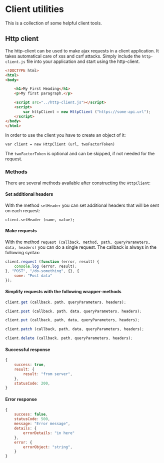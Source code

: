 # Client utilities

This is a collection of some helpful client tools.

## Http client

The http-client can be used to make ajax requests in a client application. It takes automatical care of xss and csrf attacks.
Simply include the `http-client.js` file into your application and start using the http-client.

```html
<!DOCTYPE html>
<html>
<body>

    <h1>My First Heading</h1>
    <p>My first paragraph.</p>

    <script src="../http-client.js"></script>
    <script>
        var httpClient = new HttpClient ("https://some-api.url");
    </script>
</body>
</html>
```

In order to use the client you have to create an object of it:

`var client = new HttpClient (url, twoFactorToken)`

The `twoFactorToken` is optional and can be skipped, if not needed for the request.

### Methods

There are several methods available after constructing the `HttpClient`:

#### Set additional headers

With the method `setHeader` you can set additional headers that will be sent on each request:

`client.setHeader (name, value);`

#### Make requests

With the method `request (callback, method, path, queryParameters, data, headers)` you can do a single request.
The callback is always in the following syntax:

```js
client.request (function (error, result) {
    console.log (error, result);
}, "POST", "/do-something", {}, {
    some: "Post data"
});
```

#### Simplify requests with the following wrapper-methods

```js
client.get (callback, path, queryParameters, headers);

client.post (callback, path, data, queryParameters, headers);

client.put (callback, path, data, queryParameters, headers);

client.patch (callback, path, data, queryParameters, headers);

client.delete (callback, path, queryParameters, headers);
```

#### Successful response

```js
{
    success: true,
    result: {
        result: "from server",
    },
    statusCode: 200,
}
```

#### Error response

```js
{
    success: false,
    statusCode: 500,
    message: "Error message",
    details: {
        errorDetails: "in here"
    },
    error: {
        errorObject: "string",
    }
}
```